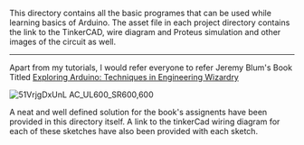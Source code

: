 This directory contains all the basic programes that can be used while learning basics of Arduino.
The asset file in each project directory contains the link to the TinkerCAD, wire diagram and Proteus simulation and other images of the circuit as well. 

---

Apart from my tutorials, I would refer everyone to refer Jeremy Blum's Book Titled [Exploring Arduino: Techniques in Engineering Wizardry](https://www.amazon.in/Exploring-Arduino-Techniques-Engineering-Wizardry/dp/1118549368#:~:text=Learn%20to%20easily%20build%20gadgets,%2C%20and%20human%2Dcomputer%20interaction.)

![51VrjgDxUnL _AC_UL600_SR600,600_](https://user-images.githubusercontent.com/47540320/114089723-1e134480-98d4-11eb-90af-ed42d3f1ad34.jpg)

A neat and well defined solution for the book's assignents have been provided in this directory itself. A link to the tinkerCad wiring diagram for each of these sketches have also been provided with each sketch. 



